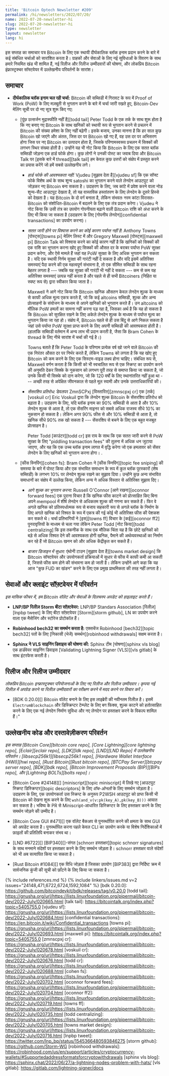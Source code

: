 ```yaml
---
title: 'Bitcoin Optech Newsletter #209'
permalink: /hi/newsletters/2022/07/20/
name: 2022-07-20-newsletter-hi
slug: 2022-07-20-newsletter-hi
type: newsletter
layout: newsletter
lang: hi
---
```

इस सप्ताह का समाचार पत्र Bitcoin के लिए एक स्थायी दीर्घकालिक ब्लॉक इनाम प्रदान करने के बारे में कई
संबंधित चर्चाओं को सारांशित करता है। ग्राहकों और सेवाओं के लिए नई सुविधाओं के विवरण के साथ
हमारे नियमित खंड भी शामिल हैं, नई रिलीज और रिलीज उम्मीदवारों की घोषणा, और लोकप्रिय Bitcoin इंफ्रास्ट्रक्चर
सॉफ्टवेयर में उल्लेखनीय परिवर्तनों के सारांश।

## समाचार

- **<!--long-term-block-reward-ongoing-discussion-->दीर्घकालिक ब्लॉक इनाम चल रही चर्चा:**
  Bitcoin की सब्सिडी में गिरावट के रूप में Proof of Work (PoW) के लिए मज़बूती से भुगतान
  करने के बारे में चर्चा जारी रखते हुए, Bitcoin-Dev मेलिंग सूची पर दो नए सूत्र शुरू किए गए:

  - [<!--tail-emission-is-not-inflationary-->पूंछ उत्सर्जन मुद्रास्फीति नहीं है][todd tail] Peter Todd
    के एक तर्क के साथ शुरू होता है कि नए बनाए गए Bitcoin के साथ खनिकों
    को स्थायी रूप से भुगतान करने से प्रचलन में Bitcoin की संख्या हमेशा के लिए नहीं बढ़ेगी। इसके बजाय,
    उनका मानना ​​​​है कि हर साल कुछ Bitcoin खो जाएंगे और अंततः, जिस दर पर Bitcoin खो गए हैं, वह उस दर
    पर अभिसरण होगा जिस पर नए Bitcoin का उत्पादन होता है, जिसके परिणामस्वरूप प्रचलन में
    सिक्कों की लगभग स्थिर संख्या होती है। उन्होंने यह भी नोट किया कि Bitcoin के लिए एक सतत ब्लॉक सब्सिडी
    जोड़ना एक हार्ड फोर्क होगा। कुछ लोगों ने उनकी पोस्ट का जवाब दिया और Bitcoin Talk पर
    [इसके बारे में thread][talk tail] हम केवल कुछ उत्तरों को संक्षेप में प्रस्तुत करने का प्रयास करेंगे जो हमें सबसे उल्लेखनीय लगे।

    - *<!--hard-fork-not-required-->हार्ड फोर्क की आवश्यकता नहीं:* Vjudeu [सुझाव देता है][vjudeu sf]
      कि एक सॉफ्ट फोर्क विशेष अर्थ के साथ शून्य satoshi का भुगतान करने वाले लेनदेन आउटपुट को जोड़कर नए
      Bitcoin बना सकता है। उदाहरण के लिए, जब कांटे में प्रवेश करने वाला नोड शून्य-सैट आउटपुट देखता है, तो यह
      वास्तविक हस्तांतरण के लिए लेनदेन के दूसरे हिस्से को देखता है। यह Bitcoin के दो वर्ग बनाता
      है, लेकिन संभवतः नरम कांटा विरासत-Bitcoin को संशोधित-Bitcoin में बदलने के लिए एक तंत्र
      प्रदान करेगा। Vjudeu ने नोट किया कि उसी तंत्र का उपयोग गोपनीयता बढ़ाने वाली Bitcoin राशि को अंधा
      करने के लिए भी किया जा सकता है (उदाहरण के लिए [गोपनीय लेनदेन][confidential transactions] का उपयोग करना)।

    - *<!--no-reason-to-believe-perpetual-issuance-is-sufficient-->सतत जारी होने पर विश्वास करने का
      कोई कारण पर्याप्त नहीं है*: Anthony Towns [पोस्ट्स][towns pi] मेलिंग लिस्ट में और Gregory Maxwell [पोस्ट्स][maxwell pi] Bitcoin Talk को विश्वास करने का कोई कारण नहीं है कि खनिकों को
      सिक्कों की एक राशि का भुगतान करना खोए हुए सिक्कों की औसत दर के बराबर
      पर्याप्त PoW सुरक्षा प्रदान करेगा, और ऐसे मामले हैं जहां यह PoW सुरक्षा के लिए अधिक
      भुगतान कर सकता है। यदि एक स्थायी निर्गम सुरक्षा की गारंटी नहीं दे सकता है और
      यदि इसमें अतिरिक्त समस्याएं पैदा करने की एक महत्वपूर्ण संभावना है, तो एक
      सीमित सब्सिडी के साथ रहना बेहतर लगता है --- जबकि यह सुरक्षा की गारंटी भी नहीं
      दे सकता --- कम से कम यह अतिरिक्त समस्याएं उत्पन्न नहीं करता है और
      पहले से ही सभी Bitcoiners (निहित या स्पष्ट रूप से) द्वारा स्वीकार किया जाता है।

      Maxwell ने आगे नोट किया कि Bitcoin खनिक औसतन केवल लेनदेन शुल्क के माध्यम से काफी
      अधिक मूल्य एकत्र करते हैं, जो कि कई altcoins सब्सिडी, शुल्क और अन्य प्रोत्साहनों के
      संयोजन के माध्यम से अपने खनिकों को भुगतान करते हैं। उन altcoins को मौलिक PoW
      हमलों का सामना नहीं करना पड़ रहा है, जिसका अर्थ है कि यह हो सकता है कि Bitcoin
      को सुरक्षित रखने के लिए अकेले लेनदेन शुल्क के माध्यम से पर्याप्त मूल्य का
      भुगतान किया जा रहा हो। संक्षेप में, Bitcoin पहले से ही उस बिंदु से आगे निकल सकता
      है जहां उसे पर्याप्त PoW सुरक्षा प्राप्त करने के लिए अपनी सब्सिडी की आवश्यकता
      होती है। (हालांकि सब्सिडी वर्तमान में अन्य लाभ भी प्रदान करती है, जैसा कि Bram Cohen के
      thread के लिए नीचे सारांश में चर्चा की गई है।)

      Towns बताते हैं कि Peter Todd के परिणाम प्रत्येक वर्ष खो जाने वाले Bitcoin की एक निरंतर
      औसत दर पर निर्भर करते हैं, लेकिन Towns को लगता है कि यह खोए हुए Bitcoin
      को कम करने के लिए एक सिस्टम-वाइड लक्ष्य होना चाहिए। संबंधित रूप से, Maxwell
      वर्णन करता है कि किसी को भी स्वचालित रूप से एक स्क्रिप्ट का उपयोग करने की
      अनुमति देकर सिक्के के नुकसान को लगभग पूरी तरह से समाप्त किया जा
      सकता है, जो उनके किसी भी सिक्के को दान करेगा, जो कि 120 वर्षों के लिए स्थानांतरित
      नहीं हुआ था --- अच्छी तरह से अपेक्षित जीवनकाल से पहले मूल स्वामी और
      उनके उत्तराधिकारियों की।

    - *<!--censorship-resistance-->सेंसरशिप प्रतिरोध:* डेवलपर ZmnSCPxj [विस्तारित][zmnscpxj cr]
      एक [तर्क][voskuil cr] Eric Voskuil द्वारा कि लेनदेन शुल्क Bitcoin
      के सेंसरशिप प्रतिरोध को बढ़ाता है। उदाहरण के लिए, यदि ब्लॉक इनाम का 90% सब्सिडी से
      आता है और 10% लेनदेन शुल्क से आता है, तो एक सेंसरिंग माइनर को सबसे अधिक राजस्व
      सीधे 10% का नुकसान हो सकता है। लेकिन अगर 90% फीस से और 10% सब्सिडी से आता है, तो खनिक
      सीधे 90% तक खो सकता है --- सेंसरशिप से बचने के लिए एक बहुत मजबूत प्रोत्साहन है।

      Peter Todd [काउंटर][todd cr] इस राय के साथ कि एक सतत जारी करने से PoW सुरक्षा के
      लिए "piddling transaction fees" की तुलना में अधिक धन जुटाया जाएगा, और यह कि
      एक उच्च ब्लॉक इनाम लागत में वृद्धि करेगा जो एक हमलावर को सेंसर लेनदेन के लिए खनिकों को
      भुगतान करना होगा। .

  - [<!--fee-sniping-->फीस स्निपिंग][cohen fs]: Bram Cohen ने [फीस स्निपिंग][topic fee sniping]
    की समस्या के बारे में पोस्ट किया और एक संभावित समाधान के रूप में कुल ब्लॉक पुरस्कारों
    (शेष सब्सिडी) के लगभग 10% पर लेनदेन शुल्क रखने का सुझाव दिया। उन्होंने
    कुछ अन्य संभावित समाधानों का संक्षेप में उल्लेख किया, लेकिन अन्य ने अधिक विस्तार से
    अतिरिक्त सुझाव दिए।

    - *<!--paying-fees-forward-->आगे शुल्क का भुगतान करना:* Russell O'Connor [आगे रखना][oconnor forward fees]
      एक पुराना विचार है कि खनिक फीस काटने को प्रोत्साहित किए बिना अपने mempool में शीर्ष लेनदेन से अधिकतम शुल्क की
      गणना कर सकते हैं। फिर वे अगले खनिक को प्रतिस्पर्धात्मक रूप से बजाय सहकारी रूप से अगले ब्लॉक के
      निर्माण के लिए अगले खनिक को रिश्वत के रूप में एकत्र की गई कोई भी अतिरिक्त फीस
      की पेशकश कर सकते थे। चर्चा प्रतिभागियों ने [इस][towns ff] विचार के [कई][oconnor ff2] पुनरावृत्तियों के
      माध्यम से चला गया लेकिन Peter Todd [नोट किया][todd centralizing] कि इस तकनीक के साथ एक मौलिक चिंता यह है कि
      छोटे खनिकों को बड़े से अधिक रिश्वत देने की आवश्यकता होगी खनिक, पैमाने की
      अर्थव्यवस्थाओं का निर्माण कर रहे हैं जो Bitcoin खनन को और अधिक केंद्रीकृत कर सकते हैं।

    - *<!--improving-market-design-->बाजार डिजाइन में सुधार:* एंथोनी टाउन [सुझाव देता है][towns market design]
      कि Bitcoin सॉफ्टवेयर और उपयोगकर्ता प्रक्रियाओं में सुधार से फीस में काफी कमी आ सकती है, जिससे फीस कम होने
      की संभावना कम हो जाती है। लेकिन उन्होंने आगे कहा कि यह आज "कुछ FUD का खंडन" करने के
      लिए एक प्रमुख प्राथमिकता की तरह नहीं लगता है।

## सेवाओं और क्लाइंट सॉफ़्टवेयर में परिवर्तन

*इस मासिक फीचर में, हम Bitcoin वॉलेट और सेवाओं के दिलचस्प अपडेट को हाइलाइट करते हैं।*

- **LNP/BP रिलीज़ Storm बीटा सॉफ़्टवेयर:** LNP/BP Standars Association [रिलीज़][lnpbp tweet]
  के लिए बीटा सॉफ़्टवेयर [Storm][storm github], LN का उपयोग करने वाला एक मैसेजिंग और स्टोरेज प्रोटोकॉल हैं।

- **Robinhood bech32 का समर्थन करता है:** एक्सचेंज Robinhood [bech32][topic bech32] पतों के
  लिए [निकासी (भेजें) समर्थन][robinhood withdrawals] सक्षम करता है।

- **Sphinx ने VLS साइनिंग डिवाइस की घोषणा की:** Sphinx टीम [घोषणा][sphinx vls blog] एक हार्डवेयर साइनिंग
  डिवाइस [Validating Lightning Signer (VLS)][vls gitlab] के साथ इंटरफेस करती है।

## रिलीज और रिलीज उम्मीदवार

*लोकप्रिय Bitcoin इन्फ्रास्ट्रक्चर परियोजनाओं के लिए नए रिलीज और रिलीज उम्मीदवार। कृपया नई
रिलीज़ में अपग्रेड करने या रिलीज़ उम्मीदवारों का परीक्षण करने में मदद करने पर विचार करें।*

- [BDK 0.20.0][] Bitcoin वॉलेट बनाने के लिए इस लाइब्रेरी की नवीनतम रिलीज़ है। इसमें
  `ElectrumBlockchain` और डिस्क्रिप्टर टेम्प्लेट के लिए बग फिक्स, शुल्क
  काटने को हतोत्साहित करने के लिए एक नई लेनदेन निर्माण सुविधा और नए लेनदेन पर हस्ताक्षर
  करने के विकल्प शामिल हैं।"

## उल्लेखनीय कोड और दस्तावेज़ीकरण परिवर्तन

*इस सप्ताह [Bitcoin Core][bitcoin core repo], [Core Lightning][core lightning repo], [Eclair][eclair repo],
[LDK][ldk repo], [LND][LND Repo] में उल्लेखनीय परिवर्तन। [libsecp256k1][libsecp256k1 repo],
[Hardware Wallet Interface (HWI)][hwi repo], [Rust Bitcoin][Rust bitcoin repo],
[BTCPay Server][btcpay server repo], [BDK][bdk repo], [Bitcoin Improvement Proposals (BIP)][BIPs repo],
और [Lightning BOLTs][bolts repo]।*

- [Bitcoin Core #24148][] [miniscript][topic miniscript] में लिखे गए [आउटपुट स्क्रिप्ट डिस्क्रिप्टर][topic descriptors]
  के लिए *वॉच-ओनली* के लिए समर्थन जोड़ता है। उदाहरण के लिए, एक उपयोगकर्ता उस स्क्रिप्ट के अनुरूप P2WSH आउटपुट को प्राप्त किसी भी Bitcoin को देखना शुरू करने के लिए `wsh(and_v(v:pk(key_A),pk(key_B)))` आयात
  कर सकता है। भविष्य के PR से Miniscript-आधारित डिस्क्रिप्टर के लिए हस्ताक्षर करने के लिए समर्थन जोड़ने की उम्मीद है।

- [Bitcoin Core GUI #471][] एक वॉलेट बैकअप से पुनर्स्थापित करने की क्षमता के साथ GUI को अपडेट करता है। पुनर्स्थापित करना
  पहले केवल CLI का उपयोग करके या विशेष निर्देशिकाओं में फ़ाइलों की प्रतिलिपि बनाकर संभव था।

- [LND #6722][] [BIP340][]-संगत [schnorr हस्ताक्षर][topic schnorr signatures] के साथ मनमाने संदेशों पर हस्ताक्षर करने
  के लिए समर्थन जोड़ता है। schnorr हस्ताक्षर वाले संदेशों को भी अब सत्यापित किया जा सकता है।

- [Rust Bitcoin #1084][] एक विधि जोड़ता है जिसका उपयोग [BIP383] द्वारा निर्दिष्ट क्रम में सार्वजनिक कुंजी की सूची
  को छाँटने के लिए किया जा सकता है।

{% include references.md %}
{% include linkers/issues.md v=2 issues="24148,471,6722,6724,1592,1084" %}
[bdk 0.20.0]: https://github.com/bitcoindevkit/bdk/releases/tag/v0.20.0
[todd tail]: https://gnusha.org/url/https://lists.linuxfoundation.org/pipermail/bitcoin-dev/2022-July/020665.html
[talk tail]: https://bitcointalk.org/index.php?topic=5405755.0
[vjudeu sf]: https://gnusha.org/url/https://lists.linuxfoundation.org/pipermail/bitcoin-dev/2022-July/020684.html
[confidential transactions]: https://en.bitcoin.it/wiki/Confidential_transactions
[towns pi]: https://gnusha.org/url/https://lists.linuxfoundation.org/pipermail/bitcoin-dev/2022-July/020693.html
[maxwell pi]: https://bitcointalk.org/index.php?topic=5405755.0
[zmnscpxj cr]: https://gnusha.org/url/https://lists.linuxfoundation.org/pipermail/bitcoin-dev/2022-July/020678.html
[voskuil cr]: https://gnusha.org/url/https://lists.linuxfoundation.org/pipermail/bitcoin-dev/2022-July/020676.html
[todd cr]: https://gnusha.org/url/https://lists.linuxfoundation.org/pipermail/bitcoin-dev/2022-July/020688.html
[cohen fs]: https://gnusha.org/url/https://lists.linuxfoundation.org/pipermail/bitcoin-dev/2022-July/020702.html
[oconnor forward fees]: https://gnusha.org/url/https://lists.linuxfoundation.org/pipermail/bitcoin-dev/2022-July/020704.html
[oconnor ff2]: https://gnusha.org/url/https://lists.linuxfoundation.org/pipermail/bitcoin-dev/2022-July/020719.html
[towns ff]: https://gnusha.org/url/https://lists.linuxfoundation.org/pipermail/bitcoin-dev/2022-July/020735.html
[todd centralizing]: https://gnusha.org/url/https://lists.linuxfoundation.org/pipermail/bitcoin-dev/2022-July/020705.html
[towns market design]: https://gnusha.org/url/https://lists.linuxfoundation.org/pipermail/bitcoin-dev/2022-July/020716.html
[lnpbp tweet]: https://twitter.com/lnp_bp/status/1545366480593846275
[storm github]: https://github.com/Storm-WG
[robinhood withdrawals]: https://robinhood.com/us/en/support/articles/cryptocurrency-wallets/#Supportedaddressformatsforcryptowithdrawals
[sphinx vls blog]: https://sphinx.chat/2022/06/27/a-lightning-nodes-problem-with-hats/
[vls gitlab]: https://gitlab.com/lightning-signer/docs
